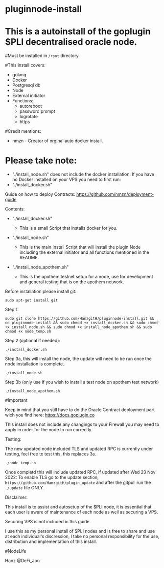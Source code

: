 # pluginnode-install

# This is a autoinstall of the goplugin $PLI decentralised oracle node.

#Must be installed in `/root` directory.

#This install covers:
  - golang
  - Docker
  - Postgresql db
  - Node
  - External initiator
  - Functions:
    - autoreboot
    - password prompt
    - logrotate
    - https

#Credit mentions:
 - nmzn - Creator of orginal auto docker install.

# Please take note:
- "./install_node.sh" does not include the docker installation. If you have no Docker installed on your VPS you need to first run:
-  "./install_docker.sh"

Guide on how to deploy Contracts: https://github.com/nmzn/deployment-guide

Contents:

  - "./install_docker.sh"

    - This is a small Script that installs docker for you.
  
  - "./install_node.sh"
  
    - This is the main Install Script that will install the plugin Node including the external initiator and all functions mentioned in the README.

  - "./install_node_apothem.sh"

    - This is the apothem testnet setup for a node, use for development and general testing that is on the apothem network.
      
Before installation please install git:

  `sudo apt-get install git`
    
  Step 1:
      
          
    sudo git clone https://github.com/HanzgitH/pluginnode-install.git && cd pluginnode-install && sudo chmod +x install_docker.sh && sudo chmod +x install_node.sh && sudo chmod +x install_node_apothem.sh && sudo chmod +x node_temp.sh
      
  
  Step 2 (optional if needed):
      
    ./install_docker.sh
  
  Step 3a, this will install the node, the update will need to be run once the node installation is complete.
  
    ./install_node.sh
    
  Step 3b (only use if you wish to install a test node on apothem test network)
          
    ./install_node_apothem.sh   
    
    
   #Important
   
   Keep in mind that you still have to do the Oracle Contract deployment part wich you find here: https://docs.goplugin.co
   
   This install does not include any changings to your Firewall you may need to apply in order for the node to run correctly.

Testing:

The new updated node included TLS and updated RPC is currently under testing, feel free to test this, this replaces 3a.
    
    ./node_temp.sh

Once completd this will include updated RPC, if updated after Wed 23 Nov 2022:
  To enable TLS go to the update section, `https://github.com/HanzgitH/plugin_update` and after the gitpull run the `./update` file ONLY.

Disclaimer:

This install is to assist and autosetup of the $PLI node, it is essential that each user is aware of maintenance of each node as well as securing a VPS.

Securing VPS is not included in this guide.

I use this as my personal install of $PLI nodes and is free to share and use at each individual's discression, I take no personal responsibility for the use, distribution and implementation of this install.

#NodeLife 

Hanz @DeFi_Jon

